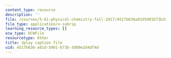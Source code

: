 ```yaml
---
content_type: resource
description: ''
file: /courses/5-61-physical-chemistry-fall-2017/4517b636a81d5901b73b3d09e2d4df4d_zwH9MjZl3v4.vtt
file_type: application/x-subrip
learning_resource_types: []
ocw_type: OCWFile
resourcetype: Other
title: 3play caption file
uid: 4517b636-a81d-5901-b73b-3d09e2d4df4d
---
```

